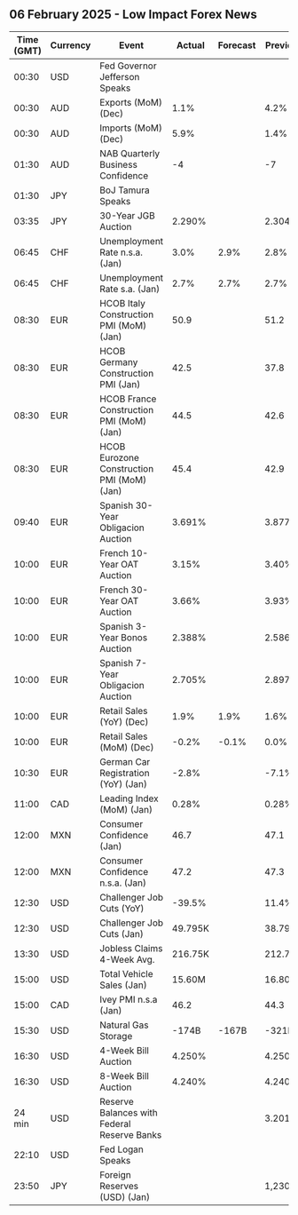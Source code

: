## 06 February 2025 - Low Impact Forex News

| Time (GMT) | Currency | Event | Actual | Forecast | Previous |
|------|----------|-------|--------|----------|----------|
| 00:30 | USD | Fed Governor Jefferson Speaks |  |  |  |
| 00:30 | AUD | Exports (MoM) (Dec) | 1.1% |  | 4.2% |
| 00:30 | AUD | Imports (MoM) (Dec) | 5.9% |  | 1.4% |
| 01:30 | AUD | NAB Quarterly Business Confidence | -4 |  | -7 |
| 01:30 | JPY | BoJ Tamura Speaks |  |  |  |
| 03:35 | JPY | 30-Year JGB Auction | 2.290% |  | 2.304% |
| 06:45 | CHF | Unemployment Rate n.s.a. (Jan) | 3.0% | 2.9% | 2.8% |
| 06:45 | CHF | Unemployment Rate s.a. (Jan) | 2.7% | 2.7% | 2.7% |
| 08:30 | EUR | HCOB Italy Construction PMI (MoM) (Jan) | 50.9 |  | 51.2 |
| 08:30 | EUR | HCOB Germany Construction PMI (Jan) | 42.5 |  | 37.8 |
| 08:30 | EUR | HCOB France Construction PMI (MoM) (Jan) | 44.5 |  | 42.6 |
| 08:30 | EUR | HCOB Eurozone Construction PMI (MoM) (Jan) | 45.4 |  | 42.9 |
| 09:40 | EUR | Spanish 30-Year Obligacion Auction | 3.691% |  | 3.877% |
| 10:00 | EUR | French 10-Year OAT Auction | 3.15% |  | 3.40% |
| 10:00 | EUR | French 30-Year OAT Auction | 3.66% |  | 3.93% |
| 10:00 | EUR | Spanish 3-Year Bonos Auction | 2.388% |  | 2.586% |
| 10:00 | EUR | Spanish 7-Year Obligacion Auction | 2.705% |  | 2.897% |
| 10:00 | EUR | Retail Sales (YoY) (Dec) | 1.9% | 1.9% | 1.6% |
| 10:00 | EUR | Retail Sales (MoM) (Dec) | -0.2% | -0.1% | 0.0% |
| 10:30 | EUR | German Car Registration (YoY) (Jan) | -2.8% |  | -7.1% |
| 11:00 | CAD | Leading Index (MoM) (Jan) | 0.28% |  | 0.28% |
| 12:00 | MXN | Consumer Confidence (Jan) | 46.7 |  | 47.1 |
| 12:00 | MXN | Consumer Confidence n.s.a. (Jan) | 47.2 |  | 47.3 |
| 12:30 | USD | Challenger Job Cuts (YoY) | -39.5% |  | 11.4% |
| 12:30 | USD | Challenger Job Cuts (Jan) | 49.795K |  | 38.792K |
| 13:30 | USD | Jobless Claims 4-Week Avg. | 216.75K |  | 212.75K |
| 15:00 | USD | Total Vehicle Sales (Jan) | 15.60M |  | 16.80M |
| 15:00 | CAD | Ivey PMI n.s.a (Jan) | 46.2 |  | 44.3 |
| 15:30 | USD | Natural Gas Storage | -174B | -167B | -321B |
| 16:30 | USD | 4-Week Bill Auction | 4.250% |  | 4.250% |
| 16:30 | USD | 8-Week Bill Auction | 4.240% |  | 4.240% |
| 24 min | USD | Reserve Balances with Federal Reserve Banks |  |  | 3.201T |
| 22:10 | USD | Fed Logan Speaks |  |  |  |
| 23:50 | JPY | Foreign Reserves (USD) (Jan) |  |  | 1,230.7B |
